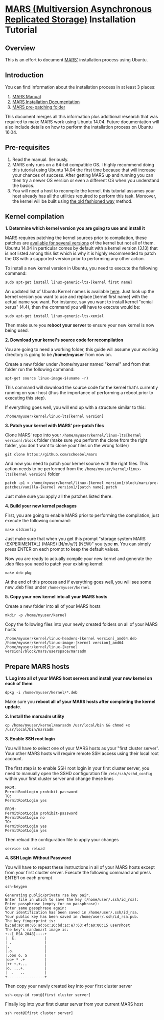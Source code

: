 # [MARS (Multiversion Asynchronous Replicated Storage)](http://schoebel.github.io/mars/) Installation Tutorial

## Overview

This is an effort to document [MARS'](https://github.com/schoebel/mars) installation process using Ubuntu.

## Introduction

You can find information about the installation process in at least 3 places:

1. [MARS Manual](https://github.com/schoebel/mars/blob/master/docu/mars-manual.pdf)
2. [MARS Installation Documentation](https://github.com/schoebel/mars/blob/master/INSTALL)
3. [MARS pre-patching folder](https://github.com/schoebel/mars/tree/master/pre-patches)

This document merges all this information plus additional research that was required to make MARS work using Ubuntu 14.04. Future documentation will also include details on how to perform the installation process on Ubuntu 16.04.

## Pre-requisites

1. Read the manual. Seriously.
2. MARS only runs on a 64-bit compatible OS. I highly recommend doing this tutorial using Ubuntu 14.04 the first time because that will increase your chances of success. After getting MARS up and running you can then try a newer OS version or even a different OS when you understand the basics.
3. You will need a host to recompile the kernel, this tutorial assumes your host already has all the utilities required to perform this task. Moreover, the kernel will be built using [the old fashioned way](https://help.ubuntu.com/community/Kernel/Compile#Alternate_Build_Method:_The_Old-Fashioned_Debian_Way) method.

## Kernel compilation

**1. Determine which kernel version you are going to use and install it**

MARS requires patching the kernel sources prior to compilation, these patches are [available for several versions](https://github.com/schoebel/mars/tree/master/pre-patches) of the kernel but not all of them. Ubuntu 14.04 in particular comes by default with a kernel version (3.13) that is not listed among this list which is why it is highly recommended to patch the OS with a supported version prior to performing any other action.

To install a new kernel version in Ubuntu, you need to execute the following command:

```
sudo apt-get install linux-generic-lts-[kernel first name]
```

An updated list of Ubuntu Kernel names is available [here](https://en.wikipedia.org/wiki/Ubuntu_version_history#Table_of_versions). Just look up the kernel version you want to use and replace [kernel first name] with the actual name you want. For instance, say you want to install kernel "xenial xerus" (4.4), then the command you will have to execute would be:

```
sudo apt-get install linux-generic-lts-xenial
```

Then make sure you **reboot your server** to ensure your new kernel is now being used.

**2. Download your kernel's source code for recompilation**

You are going to need a working folder, this guide will assume your working directory is going to be __/home/myuser__ from now on.

Create a new folder under /home/myuser named "kernel" and from that folder run the following command:

```
apt-get source linux-image-$(uname -r)
```

This command will download the source code for the kernel that's currently running on your host (thus the importance of performing a reboot prior to executing this step).

If everything goes well, you will end up with a structure similar to this:

```
/home/myuser/kernel/linux-lts[kernel version]
```

**3. Patch your kernel with MARS' pre-patch files**

Clone MARS' repo into your ```/home/myuser/kernel/linux-lts[kernel version]/block``` folder (make sure you perform the clone from the right folder, you don't want to clone your files on the wrong folder)

```
git clone https://github.com/schoebel/mars
```

And now you need to patch your kernel source with the right files. This action needs to be performed from the ```/home/myuser/kernel/linux-lts[kernel version]``` folder

```
patch -p1 < /home/myuser/kernel/linux-[kernel version]/block/mars/pre-patches/vanilla-[kernel version]/[patch name].patch
```

Just make sure you apply all the patches listed there.

**4. Build your new kernel packages**

First, you are going to enable MARS prior to performing the compilation, just execute the following command:

```
make oldconfig
```

Just make sure that when you get this prompt "storage system MARS (EXPERIMENTAL) (MARS) [N/m/y/?] (NEW)" you type **m**. You can simply press ENTER on each prompt to keep the default values.

Now you are ready to actually compile your new kernel and generate the .deb files you need to patch your existing kernel:

```
make deb-pkg
```

At the end of this process and if everything goes well, you will see some new .deb files under ```/home/myuser/kernel```.

**5. Copy your new kernel into all your MARS hosts**

Create a new folder into all of your MARS hosts

```
mkdir -p /home/myuser/kernel
```

Copy the following files into your newly created folders on all of your MARS hosts

```
/home/myuser/kernel/linux-headers-[kernel version]_amd64.deb
/home/myuser/kernel/linux-image-[kernel version]_amd64
/home/myuser/kernel/linux-[kernel version]/block/mars/userspace/marsadm
```

## Prepare MARS hosts

**1. Log into all of your MARS host servers and install your new kernel on each of them**

```
dpkg -i /home/myuser/kernel/*.deb
```

Make sure you **reboot all of your MARS hosts after completing the kernel update**.

**2. Install the marsadm utility**

```
cp /home/myuser/kernel/marsadm /usr/local/bin && chmod +x /usr/local/bin/marsadm
```

**3. Enable SSH root login**

You will have to select one of your MARS hosts as your "first cluster server". Your other MARS hosts will require remote SSH access using their local root account.

The first step is to enable SSH root login in your first cluster server, you need to manually open the SSHD configuration file ```/etc/ssh/sshd_config``` within your first cluster server and change these lines

```
FROM:
PermitRootLogin prohibit-password
TO:
PermitRootLogin yes
```

```
FROM:
PermitRootLogin prohibit-password
PermitRootLogin no
TO:
PermitRootLogin yes
PermitRootLogin yes
```

Then reload the configuration file to apply your changes

```
service ssh reload
```

**4. SSH Login Without Password**

You will have to repeat these instructions in all of your MARS hosts except from your first cluster server. Execute the following command and press ENTER on each prompt

```
ssh-keygen
```
```
Generating public/private rsa key pair.
Enter file in which to save the key (/home/user/.ssh/id_rsa):
Enter passphrase (empty for no passphrase): 
Enter same passphrase again: 
Your identification has been saved in /home/user/.ssh/id_rsa.
Your public key has been saved in /home/user/.ssh/id_rsa.pub.
The key fingerprint is:
b2:ad:a0:80:85:ad:6c:16:bd:1c:e7:63:4f:a0:00:15 user@host
The key's randomart image is:
+--[ RSA 2048]----+
|  E.             |
| .               |
|.                |
|.o.              |
|.ooo o. S        |
|oo+ * .+         |
|++ +.+...        |
|o. ...+.         |
|  .   ..         |
+-----------------+
```

Then copy your newly created key into your first cluster server

```
ssh-copy-id root@[first cluster server]
```

Finally log into your first cluster server from your current MARS host

```
ssh root@[first cluster server]
```

